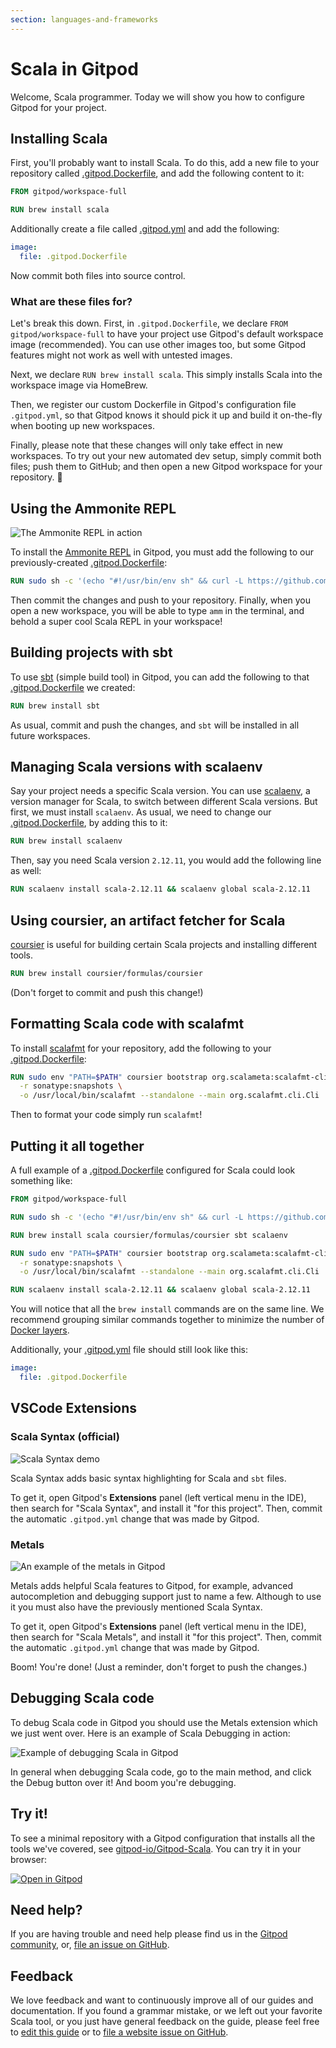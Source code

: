 ```yaml
---
section: languages-and-frameworks
---
```


# Scala in Gitpod

Welcome, Scala programmer. Today we will show you how to configure Gitpod for your project.

## Installing Scala

First, you'll probably want to install Scala. To do this, add a new file to your repository called [.gitpod.Dockerfile](https://www.gitpod.io/docs/config-docker/), and add the following content to it:

```Dockerfile
FROM gitpod/workspace-full

RUN brew install scala
```

Additionally create a file called [.gitpod.yml](https://www.gitpod.io/docs/config-gitpod-file/) and add the following:

```YAML
image:
  file: .gitpod.Dockerfile
```

Now commit both files into source control.

### What are these files for?

Let's break this down. First, in `.gitpod.Dockerfile`, we declare `FROM gitpod/workspace-full` to have your project use Gitpod's default workspace image (recommended). You can use other images too, but some Gitpod features might not work as well with untested images.

Next, we declare `RUN brew install scala`. This simply installs Scala into the workspace image via HomeBrew.

Then, we register our custom Dockerfile in Gitpod's configuration file `.gitpod.yml`, so that Gitpod knows it should pick it up and build it on-the-fly when booting up new workspaces.

Finally, please note that these changes will only take effect in new workspaces. To try out your new automated dev setup, simply commit both files; push them to GitHub; and then open a new Gitpod workspace for your repository. 🚀

## Using the Ammonite REPL

![The Ammonite REPL in action](.../../../static/images/docs/AmmoniteRepl.png)

To install the [Ammonite REPL](https://ammonite.io/) in Gitpod, you must add the following to our previously-created [.gitpod.Dockerfile](https://www.gitpod.io/docs/config-docker/):

```Dockerfile
RUN sudo sh -c '(echo "#!/usr/bin/env sh" && curl -L https://github.com/lihaoyi/Ammonite/releases/download/2.0.4/2.13-2.0.4) > /usr/local/bin/amm && chmod +x /usr/local/bin/amm'
```

Then commit the changes and push to your repository. Finally, when you open a new workspace, you will be able to type `amm` in the terminal, and behold a super cool Scala REPL in your workspace!

## Building projects with sbt

To use [sbt](https://www.scala-sbt.org/) (simple build tool) in Gitpod, you can add the following to that [.gitpod.Dockerfile](https://www.gitpod.io/docs/config-docker/) we created:

```Dockerfile
RUN brew install sbt
```

As usual, commit and push the changes, and `sbt` will be installed in all future workspaces.

## Managing Scala versions with scalaenv

Say your project needs a specific Scala version. You can use [scalaenv](https://github.com/scalaenv/scalaenv), a version manager for Scala, to switch between different Scala versions. But first, we must install `scalaenv`. As usual, we need to change our [.gitpod.Dockerfile](https://www.gitpod.io/docs/config-docker/), by adding this to it:

```Dockerfile
RUN brew install scalaenv
```

Then, say you need Scala version `2.12.11`, you would add the following line as well:

```Dockerfile
RUN scalaenv install scala-2.12.11 && scalaenv global scala-2.12.11
```

## Using coursier, an artifact fetcher for Scala

[coursier](https://get-coursier.io/) is useful for building certain Scala projects and installing different tools.

```Dockerfile
RUN brew install coursier/formulas/coursier
```

(Don't forget to commit and push this change!)

## Formatting Scala code with scalafmt

To install [scalafmt](https://scalameta.org/scalafmt/) for your repository, add the following to your [.gitpod.Dockerfile](https://www.gitpod.io/docs/config-docker/):

```Dockerfile
RUN sudo env "PATH=$PATH" coursier bootstrap org.scalameta:scalafmt-cli_2.12:2.4.2 \
  -r sonatype:snapshots \
  -o /usr/local/bin/scalafmt --standalone --main org.scalafmt.cli.Cli
```

Then to format your code simply run `scalafmt`!

## Putting it all together

A full example of a [.gitpod.Dockerfile](https://www.gitpod.io/docs/config-docker/) configured for Scala could look something like:

```Dockerfile
FROM gitpod/workspace-full

RUN sudo sh -c '(echo "#!/usr/bin/env sh" && curl -L https://github.com/lihaoyi/Ammonite/releases/download/2.0.4/2.13-2.0.4) > /usr/local/bin/amm && chmod +x /usr/local/bin/amm'

RUN brew install scala coursier/formulas/coursier sbt scalaenv

RUN sudo env "PATH=$PATH" coursier bootstrap org.scalameta:scalafmt-cli_2.12:2.4.2 \
  -r sonatype:snapshots \
  -o /usr/local/bin/scalafmt --standalone --main org.scalafmt.cli.Cli

RUN scalaenv install scala-2.12.11 && scalaenv global scala-2.12.11
```

You will notice that all the `brew install` commands are on the same line. We recommend grouping similar commands together to minimize the number of [Docker layers](https://docs.docker.com/develop/develop-images/dockerfile_best-practices/#minimize-the-number-of-layers).

Additionally, your [.gitpod.yml](https://www.gitpod.io/docs/config-gitpod-file/) file should still look like this:

```YAML
image:
  file: .gitpod.Dockerfile
```

## VSCode Extensions

### Scala Syntax (official)

![Scala Syntax demo](.../../../static/images/docs/scala-syntax.png)

Scala Syntax adds basic syntax highlighting for Scala and `sbt` files.

To get it, open Gitpod's **Extensions** panel (left vertical menu in the IDE), then search for "Scala Syntax", and install it "for this project". Then, commit the automatic `.gitpod.yml` change that was made by Gitpod.

### Metals

![An example of the metals in Gitpod](.../../../static/images/docs/metals-demo.png)

Metals adds helpful Scala features to Gitpod, for example, advanced autocompletion and debugging support just to name a few. Although to use it you must also have the previously mentioned Scala Syntax.

To get it, open Gitpod's **Extensions** panel (left vertical menu in the IDE), then search for "Scala Metals", and install it "for this project". Then, commit the automatic `.gitpod.yml` change that was made by Gitpod.

Boom! You're done! (Just a reminder, don't forget to push the changes.)

## Debugging Scala code

To debug Scala code in Gitpod you should use the Metals extension which we just went over. Here is an example of Scala Debugging in action:

![Example of debugging Scala in Gitpod](.../../../static/images/docs/scala-debug.gif)

In general when debugging Scala code, go to the main method, and click the Debug button over it! And boom you're debugging.

## Try it!

To see a minimal repository with a Gitpod configuration that installs all the tools we've covered, see [gitpod-io/Gitpod-Scala](https://github.com/gitpod-io/Gitpod-Scala). You can try it in your browser:

[![Open in Gitpod](https://gitpod.io/button/open-in-gitpod.svg)](https://gitpod.io/#https://github.com/gitpod-io/Gitpod-Scala)

## Need help?

If you are having trouble and need help please find us in the [Gitpod community](https://community.gitpod.io/), or, [file an issue on GitHub](https://github.com/gitpod-io/gitpod/issues/new/choose).

## Feedback

We love feedback and want to continuously improve all of our guides and documentation. If you found a grammar mistake, or we left out your favorite Scala tool, or you just have general feedback on the guide, please feel free to [edit this guide](https://gitpod.io/#https://github.com/gitpod-io/website/blob/master/src/docs/languages/scala.md) or to [file a website issue on GitHub](https://github.com/gitpod-io/website/issues/new/choose).
